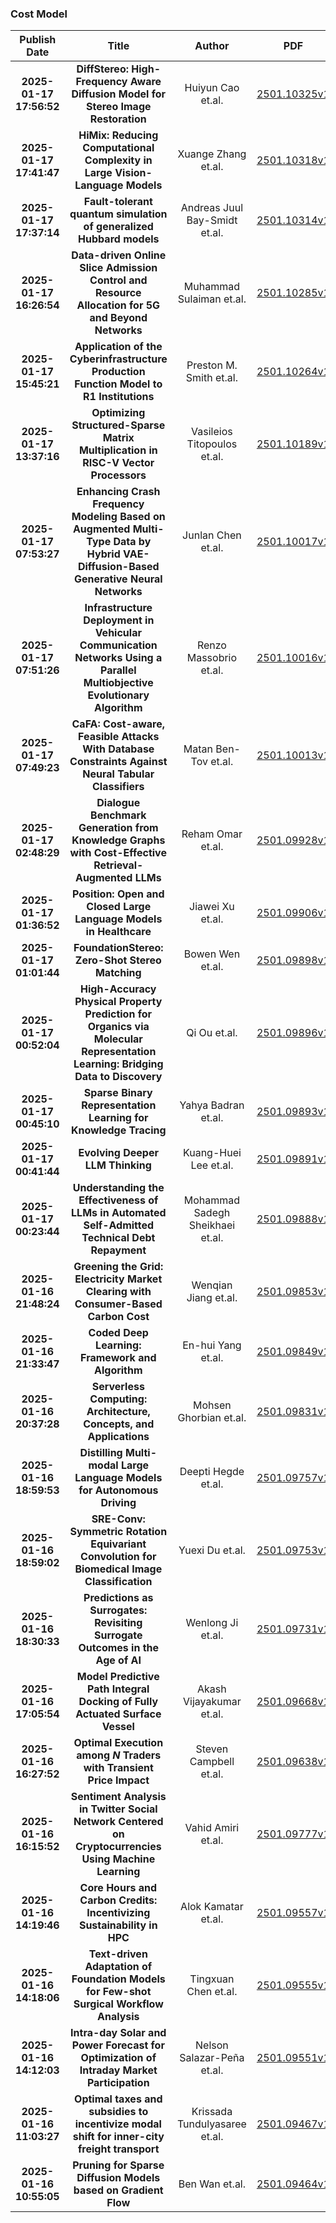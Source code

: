 
### Cost Model
|Publish Date|Title|Author|PDF|Code|
| :---: | :---: | :---: | :---: | :---: |
|**2025-01-17 17:56:52**|**DiffStereo: High-Frequency Aware Diffusion Model for Stereo Image   Restoration**|Huiyun Cao et.al.|[2501.10325v1](http://arxiv.org/abs/2501.10325v1)|null|
|**2025-01-17 17:41:47**|**HiMix: Reducing Computational Complexity in Large Vision-Language Models**|Xuange Zhang et.al.|[2501.10318v1](http://arxiv.org/abs/2501.10318v1)|null|
|**2025-01-17 17:37:14**|**Fault-tolerant quantum simulation of generalized Hubbard models**|Andreas Juul Bay-Smidt et.al.|[2501.10314v1](http://arxiv.org/abs/2501.10314v1)|null|
|**2025-01-17 16:26:54**|**Data-driven Online Slice Admission Control and Resource Allocation for   5G and Beyond Networks**|Muhammad Sulaiman et.al.|[2501.10285v1](http://arxiv.org/abs/2501.10285v1)|null|
|**2025-01-17 15:45:21**|**Application of the Cyberinfrastructure Production Function Model to R1   Institutions**|Preston M. Smith et.al.|[2501.10264v1](http://arxiv.org/abs/2501.10264v1)|null|
|**2025-01-17 13:37:16**|**Optimizing Structured-Sparse Matrix Multiplication in RISC-V Vector   Processors**|Vasileios Titopoulos et.al.|[2501.10189v1](http://arxiv.org/abs/2501.10189v1)|null|
|**2025-01-17 07:53:27**|**Enhancing Crash Frequency Modeling Based on Augmented Multi-Type Data by   Hybrid VAE-Diffusion-Based Generative Neural Networks**|Junlan Chen et.al.|[2501.10017v1](http://arxiv.org/abs/2501.10017v1)|null|
|**2025-01-17 07:51:26**|**Infrastructure Deployment in Vehicular Communication Networks Using a   Parallel Multiobjective Evolutionary Algorithm**|Renzo Massobrio et.al.|[2501.10016v1](http://arxiv.org/abs/2501.10016v1)|null|
|**2025-01-17 07:49:23**|**CaFA: Cost-aware, Feasible Attacks With Database Constraints Against   Neural Tabular Classifiers**|Matan Ben-Tov et.al.|[2501.10013v1](http://arxiv.org/abs/2501.10013v1)|null|
|**2025-01-17 02:48:29**|**Dialogue Benchmark Generation from Knowledge Graphs with Cost-Effective   Retrieval-Augmented LLMs**|Reham Omar et.al.|[2501.09928v1](http://arxiv.org/abs/2501.09928v1)|null|
|**2025-01-17 01:36:52**|**Position: Open and Closed Large Language Models in Healthcare**|Jiawei Xu et.al.|[2501.09906v1](http://arxiv.org/abs/2501.09906v1)|null|
|**2025-01-17 01:01:44**|**FoundationStereo: Zero-Shot Stereo Matching**|Bowen Wen et.al.|[2501.09898v1](http://arxiv.org/abs/2501.09898v1)|null|
|**2025-01-17 00:52:04**|**High-Accuracy Physical Property Prediction for Organics via Molecular   Representation Learning: Bridging Data to Discovery**|Qi Ou et.al.|[2501.09896v1](http://arxiv.org/abs/2501.09896v1)|null|
|**2025-01-17 00:45:10**|**Sparse Binary Representation Learning for Knowledge Tracing**|Yahya Badran et.al.|[2501.09893v1](http://arxiv.org/abs/2501.09893v1)|null|
|**2025-01-17 00:41:44**|**Evolving Deeper LLM Thinking**|Kuang-Huei Lee et.al.|[2501.09891v1](http://arxiv.org/abs/2501.09891v1)|null|
|**2025-01-17 00:23:44**|**Understanding the Effectiveness of LLMs in Automated Self-Admitted   Technical Debt Repayment**|Mohammad Sadegh Sheikhaei et.al.|[2501.09888v1](http://arxiv.org/abs/2501.09888v1)|null|
|**2025-01-16 21:48:24**|**Greening the Grid: Electricity Market Clearing with Consumer-Based   Carbon Cost**|Wenqian Jiang et.al.|[2501.09853v1](http://arxiv.org/abs/2501.09853v1)|null|
|**2025-01-16 21:33:47**|**Coded Deep Learning: Framework and Algorithm**|En-hui Yang et.al.|[2501.09849v1](http://arxiv.org/abs/2501.09849v1)|null|
|**2025-01-16 20:37:28**|**Serverless Computing: Architecture, Concepts, and Applications**|Mohsen Ghorbian et.al.|[2501.09831v1](http://arxiv.org/abs/2501.09831v1)|null|
|**2025-01-16 18:59:53**|**Distilling Multi-modal Large Language Models for Autonomous Driving**|Deepti Hegde et.al.|[2501.09757v1](http://arxiv.org/abs/2501.09757v1)|null|
|**2025-01-16 18:59:02**|**SRE-Conv: Symmetric Rotation Equivariant Convolution for Biomedical   Image Classification**|Yuexi Du et.al.|[2501.09753v1](http://arxiv.org/abs/2501.09753v1)|[link](https://github.com/xypb/sre-conv)|
|**2025-01-16 18:30:33**|**Predictions as Surrogates: Revisiting Surrogate Outcomes in the Age of   AI**|Wenlong Ji et.al.|[2501.09731v1](http://arxiv.org/abs/2501.09731v1)|[link](https://github.com/wenlong2000/reppi)|
|**2025-01-16 17:05:54**|**Model Predictive Path Integral Docking of Fully Actuated Surface Vessel**|Akash Vijayakumar et.al.|[2501.09668v1](http://arxiv.org/abs/2501.09668v1)|null|
|**2025-01-16 16:27:52**|**Optimal Execution among $N$ Traders with Transient Price Impact**|Steven Campbell et.al.|[2501.09638v1](http://arxiv.org/abs/2501.09638v1)|null|
|**2025-01-16 16:15:52**|**Sentiment Analysis in Twitter Social Network Centered on   Cryptocurrencies Using Machine Learning**|Vahid Amiri et.al.|[2501.09777v1](http://arxiv.org/abs/2501.09777v1)|null|
|**2025-01-16 14:19:46**|**Core Hours and Carbon Credits: Incentivizing Sustainability in HPC**|Alok Kamatar et.al.|[2501.09557v1](http://arxiv.org/abs/2501.09557v1)|null|
|**2025-01-16 14:18:06**|**Text-driven Adaptation of Foundation Models for Few-shot Surgical   Workflow Analysis**|Tingxuan Chen et.al.|[2501.09555v1](http://arxiv.org/abs/2501.09555v1)|[link](https://github.com/TingxuanSix/Surg-FTDA)|
|**2025-01-16 14:12:03**|**Intra-day Solar and Power Forecast for Optimization of Intraday Market   Participation**|Nelson Salazar-Peña et.al.|[2501.09551v1](http://arxiv.org/abs/2501.09551v1)|null|
|**2025-01-16 11:03:27**|**Optimal taxes and subsidies to incentivize modal shift for inner-city   freight transport**|Krissada Tundulyasaree et.al.|[2501.09467v1](http://arxiv.org/abs/2501.09467v1)|null|
|**2025-01-16 10:55:05**|**Pruning for Sparse Diffusion Models based on Gradient Flow**|Ben Wan et.al.|[2501.09464v1](http://arxiv.org/abs/2501.09464v1)|null|

